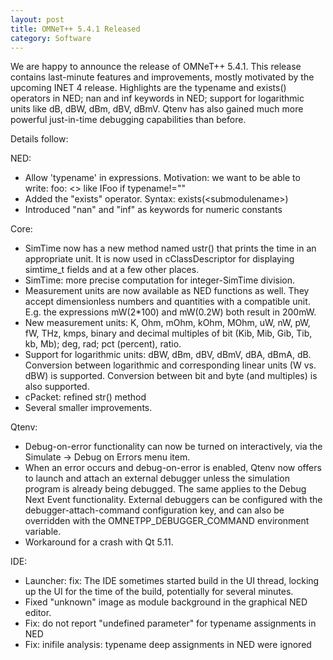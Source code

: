 ```yaml
---
layout: post
title: OMNeT++ 5.4.1 Released
category: Software
---
```

We are happy to announce the release of OMNeT++ 5.4.1. This release contains 
last-minute features and improvements, mostly motivated by the upcoming INET 4 
release. Highlights are the typename and exists() operators in NED; nan and inf 
keywords in NED; support for logarithmic units like dB, dBW, dBm, dBV, dBmV. 
Qtenv has also gained much more powerful just-in-time debugging capabilities 
than before.

<!--more-->

Details follow:

NED:

- Allow 'typename' in expressions. Motivation: we want to be able to write:
  foo: <> like IFoo if typename!=""
- Added the "exists" operator. Syntax: exists(\<submodulename>)
- Introduced "nan" and "inf" as keywords for numeric constants

Core:

- SimTime now has a new method named ustr() that prints the time in an
  appropriate unit. It is now used in cClassDescriptor for displaying
  simtime_t fields and at a few other places.
- SimTime: more precise computation for integer-SimTime division.
- Measurement units are now available as NED functions as well. They
  accept dimensionless numbers and quantities with a compatible unit.
  E.g. the expressions mW(2*100) and mW(0.2W) both result in 200mW.
- New measurement units: K, Ohm, mOhm, kOhm, MOhm, uW, nW, pW, fW,
  THz, kmps, binary and decimal multiples of bit (Kib, Mib, Gib,
  Tib, kb, Mb); deg, rad; pct (percent), ratio.
- Support for logarithmic units: dBW, dBm, dBV, dBmV, dBA, dBmA, dB.
  Conversion between logarithmic and corresponding linear units (W vs. dBW)
  is supported. Conversion between bit and byte (and multiples) is
  also supported.
- cPacket: refined str() method
- Several smaller improvements.

Qtenv:

- Debug-on-error functionality can now be turned on interactively, via the
  Simulate -> Debug on Errors menu item.
- When an error occurs and debug-on-error is enabled, Qtenv now offers to
  launch and attach an external debugger unless the simulation program is
  already being debugged. The same applies to the Debug Next Event
  functionality. External debuggers can be configured with the
  debugger-attach-command configuration key, and can also be overridden
  with the OMNETPP_DEBUGGER_COMMAND environment variable.
- Workaround for a crash with Qt 5.11.

IDE:

- Launcher: fix: The IDE sometimes started build in the UI thread,
  locking up the UI for the time of the build, potentially for several
  minutes.
- Fixed "unknown" image as module background in the graphical NED editor.
- Fix: do not report "undefined parameter" for typename assignments in NED
- Fix: inifile analysis: typename deep assignments in NED were ignored
